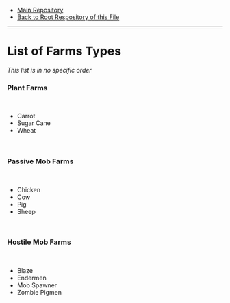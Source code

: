  - [Main Repository](https://github.com/blatant-trapdoor/cavann-s-utility-repository)
 - [Back to Root Respository of this File](https://github.com/blatant-trapdoor/cavann-s-utility-repository/tree/master/ReadMe's)

---


# List of Farms Types 
*This list is in no specific order*

### Plant Farms

<br>

 - Carrot
 - Sugar Cane
 - Wheat

</br>

### Passive Mob Farms

<br>

 - Chicken
 - Cow
 - Pig
 - Sheep

</br>

### Hostile Mob Farms

<br>

 - Blaze
 - Endermen
 - Mob Spawner
 - Zombie Pigmen

</br>
